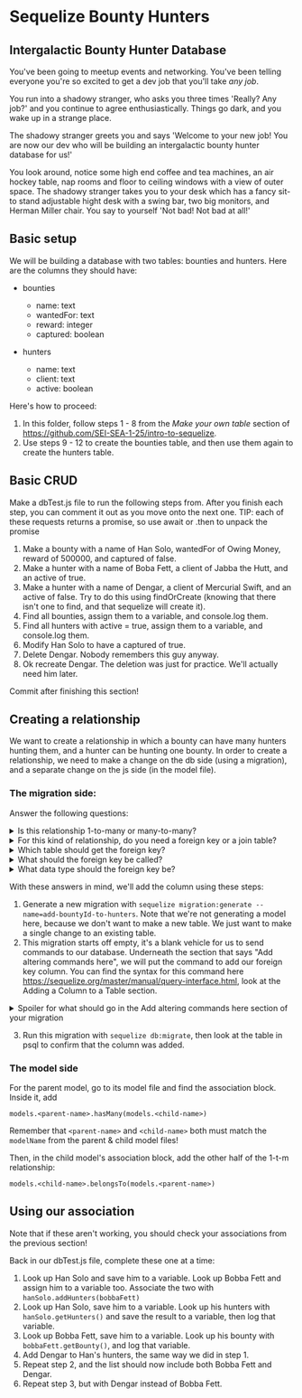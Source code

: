 # Sequelize Bounty Hunters

## Intergalactic Bounty Hunter Database
You've been going to meetup events and networking. You've been telling everyone you're so excited to get a dev job that you'll take _any job_.

You run into a shadowy stranger, who asks you three times 'Really? Any job?' and you continue to agree enthusiastically. Things go dark, and you wake up in a strange place.

The shadowy stranger greets you and says 'Welcome to your new job! You are now our dev who will be building an intergalactic bounty hunter database for us!'

You look around, notice some high end coffee and tea machines, an air hockey table, nap rooms and floor to ceiling windows with a view of outer space. The shadowy stranger takes you to your desk which has a fancy sit-to stand adjustable hight desk with a swing bar, two big monitors, and Herman Miller chair. You say to yourself 'Not bad! Not bad at all!'

## Basic setup
We will be building a database with two tables: bounties and hunters. Here are the columns they should have:

- bounties
  - name: text
  - wantedFor: text
  - reward: integer
  - captured: boolean

- hunters
  - name: text
  - client: text
  - active: boolean

Here's how to proceed:
1. In this folder, follow steps 1 - 8 from the *Make your own table* section of https://github.com/SEI-SEA-1-25/intro-to-sequelize.
1. Use steps 9 - 12 to create the bounties table, and then use them again to create the hunters table.

## Basic CRUD
Make a dbTest.js file to run the following steps from. After you finish each step, you can comment it out as you move onto the next one.
TIP: each of these requests returns a promise, so use await or .then to unpack the promise

1. Make a bounty with a name of Han Solo, wantedFor of Owing Money, reward of 500000, and captured of false.
1. Make a hunter with a name of Boba Fett, a client of Jabba the Hutt, and an active of true. 
1. Make a hunter with a name of Dengar, a client of Mercurial Swift, and an active of false. Try to do this using findOrCreate (knowing that there isn't one to find, and that sequelize will create it).
1. Find all bounties, assign them to a variable, and console.log them.
1. Find all hunters with active = true, assign them to a variable, and console.log them.
1. Modify Han Solo to have a captured of true.
1. Delete Dengar. Nobody remembers this guy anyway.
1. Ok recreate Dengar. The deletion was just for practice. We'll actually need him later.

Commit after finishing this section!

## Creating a relationship
We want to create a relationship in which a bounty can have many hunters hunting them, and a hunter can be hunting one bounty. In order to create a relationship, we need to make a change on the db side (using a migration), and a separate change on the js side (in the model file).

### The migration side:
Answer the following questions:
<details>
  <summary>Is this relationship 1-to-many or many-to-many?</summary>
  1-to-many: a bounty can have many hunters, but a hunter belongs to just 1 bounty.
</details>

<details>
  <summary>For this kind of relationship, do you need a foreign key or a join table?</summary>
  Foreign key: join tables are for m-t-m relationships.
</details>

<details>
  <summary>Which table should get the foreign key?</summary>
  hunters: the child entity always gets the foriegn key in a 1-t-m relationship.
</details>

<details>
  <summary>What should the foreign key be called?</summary>
  bountyId: this convention is what sequelize is expecting, where the name of the parent table is singularized and the whole word is camel cased.
</details>

<details>
  <summary>What data type should the foreign key be?</summary>
  integer: it references the id column of bounties, which is an integer. So this column should also be an integer.
</details>

With these answers in mind, we'll add the column using these steps:
1. Generate a new migration with `sequelize migration:generate --name=add-bountyId-to-hunters`. Note that we're not generating a model here, because we don't want to make a new table. We just want to make a single change to an existing table.
2. This migration starts off empty, it's a blank vehicle for us to send commands to our database. Underneath the section that says "Add altering commands here", we will put the command to add our foreign key column. You can find the syntax for this command here https://sequelize.org/master/manual/query-interface.html, look at the Adding a Column to a Table section.

<details>
  <summary>Spoiler for what should go in the Add altering commands here section of your migration</summary>
  await queryInterface.addColumn('hunters', 'bountyId', { type: Sequelize.DataTypes.INTEGER })
</details>

3. Run this migration with `sequelize db:migrate`, then look at the table in psql to confirm that the column was added.

### The model side
For the parent model, go to its model file and find the association block. Inside it, add
```
models.<parent-name>.hasMany(models.<child-name>)
```
Remember that `<parent-name>` and `<child-name>` both must match the `modelName` from the parent & child model files!

Then, in the child model's association block, add the other half of the 1-t-m relationship:
```
models.<child-name>.belongsTo(models.<parent-name>)
```

## Using our association
Note that if these aren't working, you should check your associations from the previous section!

Back in our dbTest.js file, complete these one at a time:
1. Look up Han Solo and save him to a variable. Look up Bobba Fett and assign him to a variable too. Associate the two with `hanSolo.addHunters(bobbaFett)`
1. Look up Han Solo, save him to a variable. Look up his hunters with `hanSolo.getHunters()` and save the result to a variable, then log that variable.
1. Look up Bobba Fett, save him to a variable. Look up his bounty with `bobbaFett.getBounty()`, and log that variable.
1. Add Dengar to Han's hunters, the same way we did in step 1.
1. Repeat step 2, and the list should now include both Bobba Fett and Dengar.
1. Repeat step 3, but with Dengar instead of Bobba Fett.
